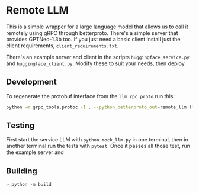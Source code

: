 # Remote LLM

This is a simple wrapper for a large language model that allows us to call it remotely using gRPC through betterproto. There's a simple server that provides GPTNeo-1.3b too. If you just need a basic client install just the client requirements, `client_requirements.txt`. 

There's an example server and client in the scripts `huggingface_service.py` and `huggingface_client.py`. Modify these to suit your needs, then deploy.

## Development

To regenerate the protobuf interface from the `llm_rpc.proto` run this:
```bash
python -m grpc_tools.protoc -I . --python_betterproto_out=remote_llm llm_rpc.proto
```

## Testing

First start the service LLM with `python mock_llm.py` in one terminal, then in another terminal run the tests with `pytest`. Once it passes all those test, run the example server and 


## Building
```bash
> python -m build
```